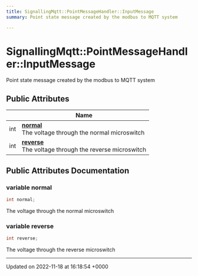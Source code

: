```yaml
---
title: SignallingMqtt::PointMessageHandler::InputMessage
summary: Point state message created by the modbus to MQTT system 

---
```


# SignallingMqtt::PointMessageHandler::InputMessage



Point state message created by the modbus to MQTT system 

## Public Attributes

|                | Name           |
| -------------- | -------------- |
| int | **[normal](/SignallingSystem-doc/mainsystem/Classes/classSignallingMqtt_1_1PointMessageHandler_1_1InputMessage/#variable-normal)** <br>The voltage through the normal microswitch  |
| int | **[reverse](/SignallingSystem-doc/mainsystem/Classes/classSignallingMqtt_1_1PointMessageHandler_1_1InputMessage/#variable-reverse)** <br>The voltage through the reverse microswitch  |

## Public Attributes Documentation

### variable normal

```csharp
int normal;
```

The voltage through the normal microswitch 

### variable reverse

```csharp
int reverse;
```

The voltage through the reverse microswitch 

-------------------------------

Updated on 2022-11-18 at 16:18:54 +0000